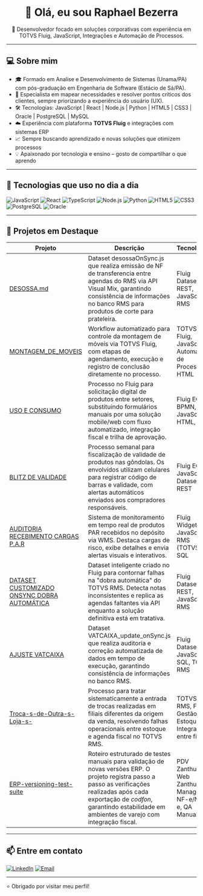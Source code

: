 <h1 align="center">👋 Olá, eu sou Raphael Bezerra</h1>

<p align="center">
  🚀 Desenvolvedor focado em soluções corporativas com experiência em TOTVS Fluig, JavaScript, Integrações e Automação de Processos.
</p>

---

## 💻 Sobre mim

- 🎓 Formado em Analise e Desenvolvimento de Sistemas (Unama/PA) com pós-graduação em Engenharia de Software (Estácio de Sá/PA).
- 🧩 Especialista em mapear necessidades e resolver pontos críticos dos clientes, sempre priorizando a experiência do usuário (UX).
- 🛠️ Tecnologias: JavaScript | React | Node.js | Python | HTML5 | CSS3 | Oracle | PostgreSQL | MySQL
- ☁️ Experiência com plataforma **TOTVS Fluig** e integrações com sistemas ERP
- 📈 Sempre buscando aprendizado e novas soluções que otimizem processos
- 💡 Apaixonado por tecnologia e ensino – gosto de compartilhar o que aprendo

---

## 🔧 Tecnologias que uso no dia a dia

![JavaScript](https://img.shields.io/badge/-JavaScript-F7DF1E?style=for-the-badge&logo=javascript&logoColor=black)
![React](https://img.shields.io/badge/-React-61DAFB?style=for-the-badge&logo=react&logoColor=black)
![TypeScript](https://img.shields.io/badge/-TypeScript-3178C6?style=for-the-badge&logo=typescript&logoColor=white)
![Node.js](https://img.shields.io/badge/-Node.js-339933?style=for-the-badge&logo=node.js&logoColor=white)
![Python](https://img.shields.io/badge/-Python-3776AB?style=for-the-badge&logo=python&logoColor=white)
![HTML5](https://img.shields.io/badge/-HTML5-E34F26?style=for-the-badge&logo=html5&logoColor=white)
![CSS3](https://img.shields.io/badge/-CSS3-1572B6?style=for-the-badge&logo=css3&logoColor=white)
![PostgreSQL](https://img.shields.io/badge/-PostgreSQL-336791?style=for-the-badge&logo=postgresql&logoColor=white)
![Oracle](https://img.shields.io/badge/-Oracle-F80000?style=for-the-badge&logo=oracle&logoColor=white)

---

## 📌 Projetos em Destaque

| Projeto | Descrição | Tecnologias |
|--------|------------|-------------|
| [DESOSSA.md](https://github.com/devraphaelbezerra/DESOSSA.md) | Dataset desossaOnSync.js que realiza emissão de NF de transferencia entre agendas do RMS via API Visual Mix, garantindo consistência de informações no banco RMS para produtos de corte para prateleira. | Fluig Dataset, API REST, JavaScript, RMS |
| [MONTAGEM_DE_MOVEIS](https://github.com/devraphaelbezerra/MONTAGEM_DE_MOVEIS) | Workflow automatizado para controle da montagem de móveis via TOTVS Fluig, com etapas de agendamento, execução e registro de conclusão diretamente no processo. | TOTVS Fluig, JavaScript, Automação de Processos, HTML |
| [USO E CONSUMO](https://github.com/devraphaelbezerra/Uso-e-Consumo) | Processo no Fluig para solicitação digital de produtos entre setores, substituindo formulários manuais por uma solução mobile/web com fluxo automatizado, integração fiscal e trilha de aprovação. | Fluig ECM, BPMN, JavaScript, HTML, CSS |
| [BLITZ DE VALIDADE](https://github.com/devraphaelbezerra/Blitz-de-Validade) | Processo semanal para fiscalização de validade de produtos nas gôndolas. Os envolvidos utilizam celulares para registrar código de barras e validade, com alertas automáticos enviados aos compradores responsáveis. | Fluig ECM, JavaScript, Dataset, API REST |
| [AUDITORIA RECEBIMENTO CARGAS P.A.R](https://github.com/devraphaelbezerra/Auditoria-Recebimento-Cargas-P.A.R) | Sistema de monitoramento em tempo real de produtos PAR recebidos no depósito via WMS. Destaca cargas de risco, exibe detalhes e envia alertas visuais e interativos. | Fluig Widget, JavaScript, RMS (TOTVS), SQL |
| [DATASET CUSTOMIZADO ONSYNC DOBRA AUTOMÁTICA](https://github.com/devraphaelbezerra/ds_dobra_automatica_onSync) | Dataset inteligente criado no Fluig para contornar falhas na "dobra automática" do TOTVS RMS. Detecta notas inconsistentes e replica as agendas faltantes via API enquanto a solução definitiva está em tratativa. | Fluig Dataset, API REST, JavaScript, RMS |
| [AJUSTE VATCAIXA](https://github.com/devraphaelbezerra/ajuste-VATCAIXA) | Dataset VATCAIXA_update_onSync.js que realiza auditoria e correção automatizada de dados em tempo de execução, garantindo consistência de informações no banco RMS. | Fluig Dataset, JavaScript, SQL, TOTVS RMS |
| [Troca-s-de-Outra-s-Loja-s-](https://github.com/devraphaelbezerra/Troca-s-de-Outra-s-Loja-s-) | Processo para tratar sistematicamente a entrada de trocas realizadas em filiais diferentes da origem da venda, resolvendo falhas operacionais entre estoque e agenda fiscal no TOTVS RMS. | TOTVS RMS, Fluig, Gestão de Estoque, Integração entre filiais |
| [ERP-versioning-test-suite](https://github.com/devraphaelbezerra/ERP-versioning-test-suite)   | Roteiro estruturado de testes manuais para validação de novas versões ERP. O projeto registra passo a passo as verificações realizadas após cada exportação de *codfon*, garantindo estabilidade em ambientes de varejo com integração fiscal. | PDV Zanthus, Web Zanthus Manager, NF-e/NFC-e, QA Manual |


---

## 📫 Entre em contato

[![LinkedIn](https://img.shields.io/badge/-LinkedIn-blue?style=flat-square&logo=linkedin&logoColor=white)](https://www.linkedin.com/in/raphaelbezerra-staffdevops/)
[![Email](https://img.shields.io/badge/-Email-c14438?style=flat-square&logo=gmail&logoColor=white)](mailto:raphael.b.couto@gmail.com)

---

⭐ Obrigado por visitar meu perfil!
